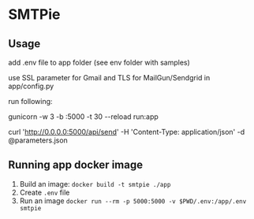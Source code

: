 # SMTPie

## Usage

add .env file to app folder (see env folder with samples)

use SSL parameter for Gmail and TLS for MailGun/Sendgrid in app/config.py

run following: 

gunicorn -w 3 -b :5000 -t 30 --reload run:app

curl 'http://0.0.0.0:5000/api/send' -H 'Content-Type: application/json' -d @parameters.json

## Running app docker image

1. Build an image: `docker build -t smtpie ./app`
2. Create `.env` file
3. Run an image `docker run --rm -p 5000:5000 -v $PWD/.env:/app/.env smtpie`